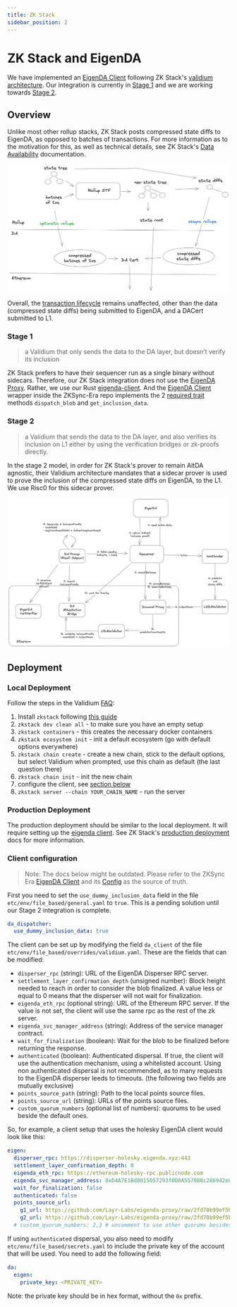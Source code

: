```yaml
---
title: ZK Stack
sidebar_position: 2
---
```

# ZK Stack and EigenDA

We have implemented an [EigenDA Client](https://github.com/matter-labs/zksync-era/tree/main/core/node/da_clients/src/eigen) following ZK Stack's [validium architecture](https://docs.zksync.io/zk-stack/running/validium). Our integration is currently in [Stage 1](#stage-1) and we are working towards [Stage 2](#stage-2).

## Overview

Unlike most other rollup stacks, ZK Stack posts compressed state diffs to EigenDA, as opposed to batches of transactions. For more information as to the motivation for this, as well as technical details, see ZK Stack's [Data Availability](https://docs.zksync.io/zksync-protocol/rollup/data-availability) documentation.

<!-- Image source: https://app.excalidraw.com/s/1XPZRMVbRNH/1fYTKbI9b4H -->
![](../../../../static/img/integrations/zksync/batches-vs-state-diffs.png)

Overall, the [transaction lifecycle](https://docs.zksync.io/zksync-protocol/rollup/transaction-lifecycle) remains unaffected, other than the data (compressed state diffs) being submitted to EigenDA, and a DACert submitted to L1.

### Stage 1
> a Validium that only sends the data to the DA layer, but doesn’t verify its inclusion

ZK Stack prefers to have their sequencer run as a single binary without sidecars. Therefore, our ZK Stack integration does not use the [EigenDA Proxy](../../dispersal/clients/eigenda-proxy.md). Rather, we use our Rust [eigenda-client](https://github.com/Layr-Labs/eigenda-client-rs). And the [EigenDA Client](https://github.com/matter-labs/zksync-era/tree/f05fffda72393fd86c752e88b7192cc8e0c30b68/core/node/da_clients/src/eigen) wrapper inside the ZKSync-Era repo implements the 2 [required trait](https://docs.zksync.io/zk-stack/running/validium#server-related-details) methods `dispatch_blob` and `get_inclusion_data`.

### Stage 2
> a Validium that sends the data to the DA layer, and also verifies its inclusion on L1 either by using the verification bridges or zk-proofs directly.

In the stage 2 model, in order for ZK Stack's prover to remain AltDA agnostic, their Validium architecture mandates that a sidecar prover is used to prove the inclusion of the compressed state diffs on EigenDA, to the L1. We use Risc0 for this sidecar prover.

<!-- Image source: https://app.excalidraw.com/s/1XPZRMVbRNH/9envZ9u54Sl -->
![](../../../../static/img/integrations/zksync/secure-integration-architecture.png)

## Deployment

### Local Deployment

Follow the steps in the Validium [FAQ](https://docs.zksync.io/zk-stack/running/validium#faq):
1. Install `zkstack` following [this guide](https://github.com/matter-labs/zksync-era/tree/main/zkstack_cli)
2. `zkstack dev clean all` - to make sure you have an empty setup
3. `zkstack containers` - this creates the necessary docker containers
4. `zkstack ecosystem init` - init a default ecosystem (go with default options everywhere)
5. `zkstack chain create` - create a new chain, stick to the default options, but select Validium when prompted, use this chain as default (the last question there)
6. `zkstack chain init` - init the new chain
7. configure the client, see [section below](#client-configuration)
8. `zkstack server --chain YOUR_CHAIN_NAME` - run the server

### Production Deployment

The production deployment should be similar to the local deployment. It will require setting up the [eigenda client](#client-configuration). See ZK Stack's [production deployment](https://docs.zksync.io/zk-stack/running/production) docs for more information.

### Client configuration

> Note: The docs below might be outdated. Please refer to the ZKSync Era [EigenDA Client](https://github.com/matter-labs/zksync-era/tree/main/core/node/da_clients/src/eigen) and its [Config](https://github.com/matter-labs/zksync-era/blob/main/core/lib/config/src/configs/da_client/eigen.rs) as the source of truth.

First you need to set the `use_dummy_inclusion_data` field in the file `etc/env/file_based/general.yaml` to `true`. This is a pending solution until our Stage 2 integration is complete.

```yaml
da_dispatcher:
  use_dummy_inclusion_data: true
```

The client can be set up by modifying the field `da_client` of the file `etc/env/file_based/overrides/validium.yaml`.
These are the fields that can be modified:

- `disperser_rpc` (string): URL of the EigenDA Disperser RPC server.
- `settlement_layer_confirmation_depth` (unsigned number): Block height needed to reach in order to consider the blob
  finalized. A value less or equal to 0 means that the disperser will not wait for finalization.
- `eigenda_eth_rpc` (optional string): URL of the Ethereum RPC server. If the value is not set, the client will use the
  same rpc as the rest of the zk server.
- `eigenda_svc_manager_address` (string): Address of the service manager contract.
- `wait_for_finalization` (boolean): Wait for the blob to be finalized before returning the response.
- `authenticated` (boolean): Authenticated dispersal. If true, the client will use the authentication mechanism, using a
  whitelisted account. Using non authenticated dispersal is not recommended, as to many requests to the EigenDA
  disperser leeds to timeouts. (the following two fields are mutually exclusive)
- `points_source_path` (string): Path to the local points source files.
- `points_source_url` (string): URLs of the points source files.
- `custom_quorum_numbers` (optional list of numbers): quorums to be used beside the default ones.

So, for example, a client setup that uses the holesky EigenDA client would look like this:

```yaml
eigen:
  disperser_rpc: https://disperser-holesky.eigenda.xyz:443
  settlement_layer_confirmation_depth: 0
  eigenda_eth_rpc: https://ethereum-holesky-rpc.publicnode.com
  eigenda_svc_manager_address: 0xD4A7E1Bd8015057293f0D0A557088c286942e84b
  wait_for_finalization: false
  authenticated: false
  points_source_url:
    g1_url: https://github.com/Layr-Labs/eigenda-proxy/raw/2fd70b99ef5bf137d7bbca3461cf9e1f2c899451/resources/g1.point
    g2_url: https://github.com/Layr-Labs/eigenda-proxy/raw/2fd70b99ef5bf137d7bbca3461cf9e1f2c899451/resources/g2.point.powerOf2
  # custom_quorum_numbers: 2,3 # uncomment to use other quorums besides defaults
```

If using `authenticated` dispersal, you also need to modify `etc/env/file_based/secrets.yaml` to include the private key
of the account that will be used. You need to add the following field:

```yaml
da:
  eigen:
    private_key: <PRIVATE_KEY>
```

Note: the private key should be in hex format, without the `0x` prefix.